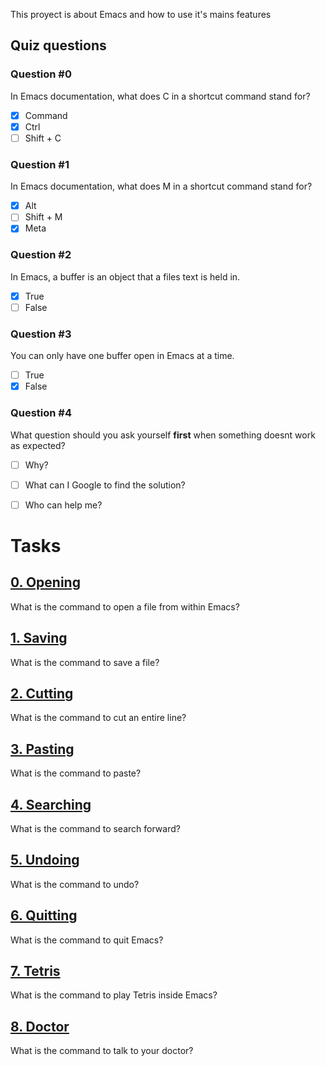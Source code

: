 This proyect is about Emacs and how to use it's mains features

## Quiz questions
### Question #0
In Emacs documentation, what does C in a shortcut command stand for?
- [x] Command
- [x] Ctrl
- [ ] Shift + C

### Question #1
In Emacs documentation, what does M in a shortcut command stand for?
- [x] Alt
- [ ] Shift + M
- [x] Meta

### Question #2
In Emacs, a buffer is an object that a files text is held in.
- [x] True
- [ ] False

### Question #3
You can only have one buffer open in Emacs at a time.
- [ ] True
- [x] False

### Question #4
What question should you ask yourself **first** when something doesnt work as expected?
- [ ] Why?
- [ ] What can I Google to find the solution?
- [ ] Who can help me?


# Tasks
## [0. Opening](0-opening)
What is the command to open a file from within Emacs?

## [1. Saving](1-saving)
What is the command to save a file?

## [2. Cutting](2-cutting)
What is the command to cut an entire line?

## [3. Pasting](3-pasting)
What is the command to paste?

## [4. Searching](4-searching)
What is the command to search forward?

## [5. Undoing](5-undoing)
What is the command to undo?

## [6. Quitting](6-quitting)
What is the command to quit Emacs?

## [7. Tetris](100-tetris)
What is the command to play Tetris inside Emacs?

## [8. Doctor](101-doctor)
What is the command to talk to your doctor?

